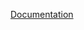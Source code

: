 [Documentation](http://htmlpreview.github.io/?https://github.com/LeDanielH/HouseholdJS/blob/master/packages/householdjs-utils/docs/index.html)

